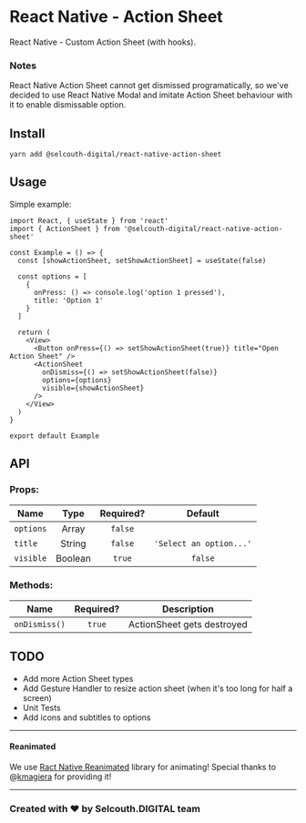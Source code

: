 # React Native - Action Sheet

React Native - Custom Action Sheet (with hooks).

### Notes

  React Native Action Sheet cannot get dismissed programatically, so we've decided to use React Native Modal and imitate Action Sheet behaviour with it to enable dismissable option.

## Install

`yarn add @selcouth-digital/react-native-action-sheet`

## Usage

Simple example:

```
import React, { useState } from 'react'
import { ActionSheet } from '@selcouth-digital/react-native-action-sheet'

const Example = () => {
  const [showActionSheet, setShowActionSheet] = useState(false)
  
  const options = [
    {
      onPress: () => console.log('option 1 pressed'),
      title: 'Option 1'
    }
  ]
  
  return (
    <View>
      <Button onPress={() => setShowActionSheet(true)} title="Open Action Sheet" />
      <ActionSheet
        onDismiss={() => setShowActionSheet(false)}
        options={options}
        visible={showActionSheet}
      />
    </View>
  )
}

export default Example
```

## API

### Props:

| Name       | Type    | Required?  | Default                 |
| ---------- |:-------:|:----------:|:-----------------------:|
| `options`  | Array   | `false`    |                         |
| `title`    | String  | `false`    | `'Select an option...'` |
| `visible`  | Boolean | `true`     | `false`                 |

### Methods:

| Name         | Required?  | Description                |
| ------------ |:----------:|:--------------------------:|
| `onDismiss()`| `true`     | ActionSheet gets destroyed |

## TODO

* Add more Action Sheet types
* Add Gesture Handler to resize action sheet (when it's too long for half a screen)
* Unit Tests
* Add icons and subtitles to options

___

#### Reanimated

We use [Ract Native Reanimated](https://github.com/kmagiera/react-native-reanimated) library for animating! Special thanks to @[kmagiera](https://github.com/kmagiera) for providing it!

___

### Created with ♥ by Selcouth.DIGITAL team
